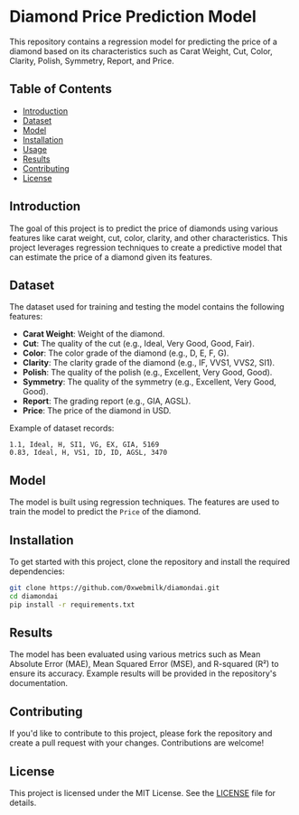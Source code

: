 
# Diamond Price Prediction Model

This repository contains a regression model for predicting the price of a diamond based on its characteristics such as Carat Weight, Cut, Color, Clarity, Polish, Symmetry, Report, and Price.

## Table of Contents
- [Introduction](#introduction)
- [Dataset](#dataset)
- [Model](#model)
- [Installation](#installation)
- [Usage](#usage)
- [Results](#results)
- [Contributing](#contributing)
- [License](#license)

## Introduction

The goal of this project is to predict the price of diamonds using various features like carat weight, cut, color, clarity, and other characteristics. This project leverages regression techniques to create a predictive model that can estimate the price of a diamond given its features.

## Dataset

The dataset used for training and testing the model contains the following features:

- **Carat Weight**: Weight of the diamond.
- **Cut**: The quality of the cut (e.g., Ideal, Very Good, Good, Fair).
- **Color**: The color grade of the diamond (e.g., D, E, F, G).
- **Clarity**: The clarity grade of the diamond (e.g., IF, VVS1, VVS2, SI1).
- **Polish**: The quality of the polish (e.g., Excellent, Very Good, Good).
- **Symmetry**: The quality of the symmetry (e.g., Excellent, Very Good, Good).
- **Report**: The grading report (e.g., GIA, AGSL).
- **Price**: The price of the diamond in USD.

Example of dataset records:
```
1.1, Ideal, H, SI1, VG, EX, GIA, 5169
0.83, Ideal, H, VS1, ID, ID, AGSL, 3470
```

## Model

The model is built using regression techniques. The features are used to train the model to predict the `Price` of the diamond.

## Installation

To get started with this project, clone the repository and install the required dependencies:

```bash
git clone https://github.com/0xwebmilk/diamondai.git
cd diamondai
pip install -r requirements.txt
```

## Results

The model has been evaluated using various metrics such as Mean Absolute Error (MAE), Mean Squared Error (MSE), and R-squared (R²) to ensure its accuracy. Example results will be provided in the repository's documentation.

## Contributing

If you'd like to contribute to this project, please fork the repository and create a pull request with your changes. Contributions are welcome!

## License

This project is licensed under the MIT License. See the [LICENSE](LICENSE) file for details.
